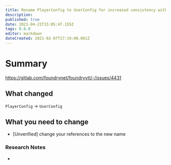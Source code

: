 ```yaml
---
title: Rename PlayerConfig to UserConfig for increased consistency with how other configuration applications are named relative to the base Document type that they modify
description: 
published: true
date: 2021-04-21T15:05:47.155Z
tags: 0.8.0
editor: markdown
dateCreated: 2021-02-07T17:19:00.061Z
---
```


# Summary
https://gitlab.com/foundrynet/foundryvtt/-/issues/4431

## What changed

`PlayerConfig` -> `UserConfig`

## What you need to change

- [Unverified] change your references to the new name

### Research Notes

- 